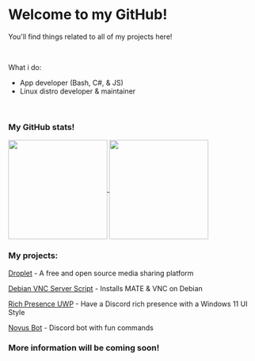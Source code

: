 <h1>Welcome to my GitHub!</h1>
<p>You'll find things related to all of my projects here!</p>
<p>&nbsp;</p>
<p>What i do:</p>
<ul>
<li>App developer (Bash, C#, &amp; JS)</li>
<li>Linux distro developer &amp; maintainer</li>
</ul>
<p>&nbsp;</p>

<h3>My GitHub stats!</h3>
<a href="https://github.com/anuraghazra/github-readme-stats">
  <img height=200 align="center" src="https://github-readme-stats.vercel.app/api?username=novusthedev&show_icons=true&theme=transparent" />
</a>
<a href="https://github.com/anuraghazra/github-readme-stats">
  <img height=200 align="center" src="https://github-readme-stats.vercel.app/api/top-langs/?username=novusthedev&show_icons=true&theme=transparent&layout=donut" />
</a>

<h3>My projects:</h3>
<p><a href="https://github.com/DropletVideo/droplet">Droplet</a> - A free and open source media sharing platform</p>
<p><a href="https://github.com/novusthedev/debian-vnc-installer">Debian VNC Server Script</a> - Installs MATE &amp; VNC on Debian</p>
<p><a href="https://github.com/novusthedev/rich-presence">Rich Presence UWP</a> - Have a Discord rich presence with a Windows 11 UI Style</p>
<p><a href="https://github.com/novusthedev/novus-bot">Novus Bot</a> - Discord bot with fun commands</p>

<h3>More information will be coming soon!</h3>
